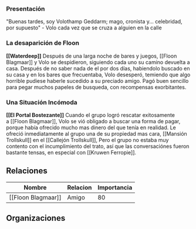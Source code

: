 
### Presentación
"Buenas tardes, soy Volothamp Geddarm; mago, cronista y... celebridad, por supuesto" - Volo cada vez que se cruza a alguien en la calle

### La desaparición de Floon
**[[Waterdeep]]**
Después de una larga noche de bares y juegos, [[Floon Blagmaar]] y Volo se despidieron, siguiendo cada uno su camino devuelta a casa. Después de no saber nada de el por dos días, habiendolo buscado en su casa y en los bares que frecuentaba, Volo desesperó, temiendo que algo horrible pudiese haberle sucedido a su preciado amigo. Pagó buen sencillo para pegar muchos papeles de busqueda, con recompensas exorbitantes.

### Una Situación Incómoda
**[[El Portal Bostezante]]**
Cuando el grupo logró rescatar exitosamente a [[Floon Blagmaar]], Volo se vió obligado a buscar una forma de pagar, porque había ofrecido mucho mas dinero del que tenía en realidad. Le ofreció inmediatamente al grupo una de su propiedad mas cara, [[Mansión Trollskull]] en el [[Callejón Trollskull]], Pero el grupo no estaba muy contento con el incumplimiento del trato, así que las conversaciónes fueron bastante tensas, en especial con [[Kruwen Ferropie]].

## Relaciones
| Nombre | Relacion | Importancia |
| ------ | -------- | ----------- |
| [[Floon Blagmaar]] | Amigo   | 80      |

## Organizaciones
